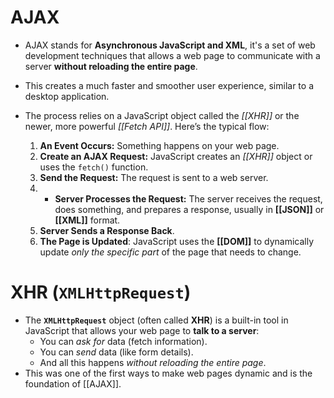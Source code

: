 # AJAX
- AJAX stands for **Asynchronous JavaScript and XML**, it's a set of web development techniques that allows a web page to communicate with a server **without reloading the entire page**.

- This creates a much faster and smoother user experience, similar to a desktop application.
- The process relies on a JavaScript object called the *[[XHR]]* or the newer, more powerful *[[Fetch API]]*. Here’s the typical flow:
	1)  **An Event Occurs:** Something happens on your web page.
	2) **Create an AJAX Request:** JavaScript creates an *[[XHR]]* object or uses the `fetch()` function.
	3) **Send the Request:** The request is sent to a web server.
	4) - **Server Processes the Request:** The server receives the request, does something, and prepares a response, usually in **[[JSON]]** or **[[XML]]** format.
	5) **Server Sends a Response Back**.
	6) **The Page is Updated**: JavaScript uses the **[[DOM]]** to dynamically update _only the specific part_ of the page that needs to change.
# XHR (`XMLHttpRequest`)
- The **`XMLHttpRequest`** object (often called **XHR**) is a built-in tool in JavaScript that allows your web page to **talk to a server**:
	- You can *ask for* data (fetch information).
	- You can *send* data (like form details).
	- And all this happens *without reloading the entire page*.
- This was one of the first ways to make web pages dynamic and is the foundation of [[AJAX]].